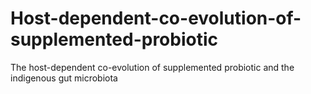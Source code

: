 # Host-dependent-co-evolution-of-supplemented-probiotic
The host-dependent co-evolution of supplemented probiotic and the indigenous gut microbiota
